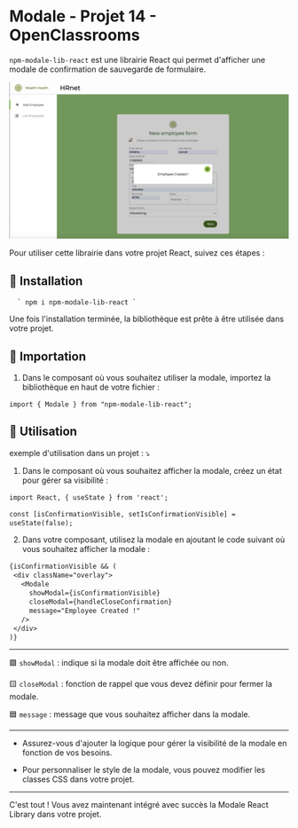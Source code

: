 # Modale - Projet 14 - OpenClassrooms
`npm-modale-lib-react` est une librairie React qui permet d'afficher une modale de confirmation de sauvegarde de formulaire.

![Image de démonstration](https://github.com/angelinalavoryk/images/blob/main/lib-npm-modale.png)

Pour utiliser cette librairie dans votre projet React, suivez ces étapes :

## :triangular_flag_on_post: Installation
      ` npm i npm-modale-lib-react `

Une fois l'installation terminée, la bibliothèque est prête à être utilisée dans votre projet.

## :triangular_flag_on_post: Importation

 1. Dans le composant où vous souhaitez utiliser la modale, importez la bibliothèque en haut de votre fichier :
 ``` 
 import { Modale } from "npm-modale-lib-react"; 
 ```

 ## :triangular_flag_on_post: Utilisation

exemple d'utilisation dans un projet : :arrow_heading_down:

 1. Dans le composant où vous souhaitez afficher la modale, créez un état pour gérer sa visibilité :
 ``` 
 import React, { useState } from 'react'; 
 ```
 ``` 
 const [isConfirmationVisible, setIsConfirmationVisible] = useState(false); 
 ```

 2. Dans votre composant, utilisez la modale en ajoutant le code suivant où vous souhaitez afficher la modale :
 ``` 
 {isConfirmationVisible && (
  <div className="overlay">
    <Modale
      showModal={isConfirmationVisible}
      closeModal={handleCloseConfirmation}
      message="Employee Created !"
    />
  </div>
)} 
```
---

:green_square: ` showModal ` : indique si la modale doit être affichée ou non.

:yellow_square: ` closeModal ` : fonction de rappel que vous devez définir pour fermer la modale.

:blue_square: ` message ` : message que vous souhaitez afficher dans la modale.


--- 


-  Assurez-vous d'ajouter la logique pour gérer la visibilité de la modale en fonction de vos besoins.

- Pour personnaliser le style de la modale, vous pouvez modifier les classes CSS dans votre projet.

---

C'est tout ! Vous avez maintenant intégré avec succès la Modale React Library dans votre projet.
 